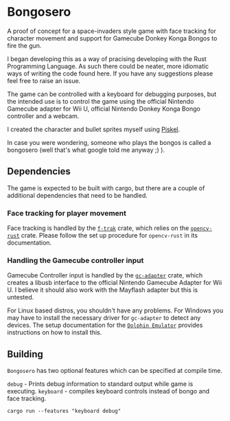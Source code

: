 # Bongosero

A proof of concept for a space-invaders style game with face tracking for character movement and support for Gamecube Donkey Konga Bongos to fire the gun.

I began developing this as a way of pracising developing with the Rust Programming Language. As such there could be neater, more idiomatic ways of writing the code found here. If you have any suggestions please feel free to raise an issue.

The game can be controlled with a keyboard for debugging purposes, but the intended use is to control the game using the official Nintendo Gamecube adapter for Wii U, official Nintendo Donkey Konga Bongo controller and a webcam.

I created the character and bullet sprites myself using <a href="https://www.piskelapp.com/">Piskel</a>.

In case you were wondering, someone who plays the bongos is called a bongosero (well that's what google told me anyway ;) ).

## Dependencies
The game is expected to be built with cargo, but there are a couple of additional dependencies that need to be handled.

### Face tracking for player movement
Face tracking is handled by the [`f-trak`](https://github.com/Payne325/f-trak) crate, which relies on the [`opencv-rust`](https://github.com/twistedfall/opencv-rust) crate. Please follow the set up procedure for `opencv-rust` in its documentation.

### Handling the Gamecube controller input
Gamecube Controller input is handled by the [`gc-adapter`](https://github.com/jam1garner/gc-adapter) crate, which creates a libusb interface to the official Nintendo Gamecube Adapter for Wii U. I believe it should also work with the Mayflash adapter but this is untested.

For Linux based distros, you shouldn't have any problems.
For Windows you may have to install the necessary driver for `gc-adapter` to detect any devices. The setup documentation for the [`Dolphin Emulator`](https://dolphin-emu.org/docs/guides/how-use-official-gc-controller-adapter-wii-u/#Windows) provides instructions on how to install this.  

## Building

`Bongosero` has two optional features which can be specified at compile time.

`debug` - Prints debug information to standard output while game is executing.
`keyboard` - compiles keyboard controls instead of bongo and face tracking.

```
cargo run --features "keyboard debug"
```
